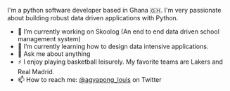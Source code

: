 I'm a python software developer based in Ghana 🇬🇭. I'm very passionate about building robust data driven applications with Python.

<!--
**louis-agyapong/louis-agyapong** is a ✨ _special_ ✨ repository because its `README.md` (this file) appears on your GitHub profile.
-->

- 🔭 I’m currently working on Skoolog (An end to end data driven school management system)
- 🌱 I’m currently learning how to design data intensive applications.
- 💬 Ask me about anything
- ⚡ I enjoy playing basketball leisurely. My favorite teams are Lakers and Real Madrid.
- 📫 How to reach me: [@agyapong_louis](https://twitter.com/agyapong_louis) on Twitter
<!--
- 👯 I’m looking to collaborate on ...
- 🤔 I’m looking for help with ...
- 😄 Pronouns: ...
- ⚡ Fun fact: ...
-->
